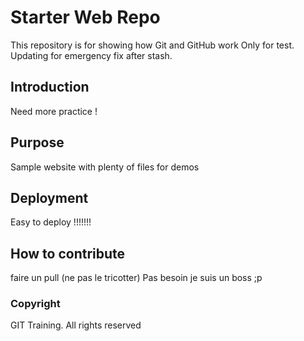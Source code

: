 # Starter Web Repo

This repository is for showing how Git and GitHub work
Only for test.
Updating for emergency fix after stash.

## Introduction

Need more practice !

## Purpose

Sample website with plenty of files for demos

## Deployment

Easy to deploy !!!!!!!

## How to contribute

faire un pull (ne pas le tricotter)
Pas besoin je suis un boss ;p

### Copyright

GIT Training. All rights reserved